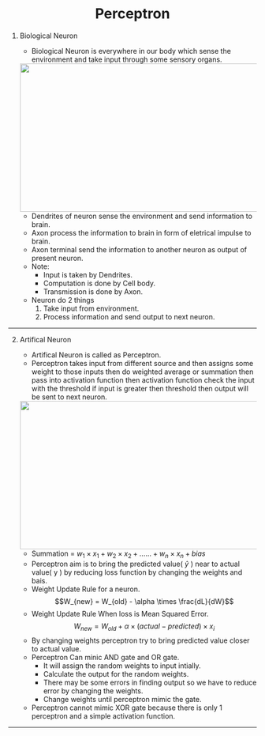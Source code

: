 <h1 align="center">Perceptron</h1>

1. Biological Neuron 
    - Biological Neuron is everywhere in our body which sense the environment and take input through some sensory organs.  

   <img src="https://upload.wikimedia.org/wikipedia/commons/thumb/1/10/Blausen_0657_MultipolarNeuron.png/1920px-Blausen_0657_MultipolarNeuron.png" width="500" height="300">

    - Dendrites of neuron sense the environment and send information to brain.
    - Axon process the information to brain in form of eletrical impulse to brain.
    - Axon terminal send the information to another neuron as output of present neuron.
    - Note: 
        - Input is taken by Dendrites.
        - Computation is done by Cell body.
        - Transmission is done by Axon.
    - Neuron do 2 things 
        1. Take input from environment.
        2. Process information and send output to next neuron.

--- 

2. Artifical Neuron
    - Artifical Neuron is called as Perceptron.
    - Perceptron takes input from different source and then assigns some weight to those inputs then do weighted average or summation then pass into activation function then activation function check the input with the threshold if input is greater then threshold then output will be sent to next neuron.
          
    <img src="https://upload.wikimedia.org/wikipedia/commons/3/31/Perceptron.svg" width="500" height="300">
     
    - Summation = $w_{1} \times x_{1} + w_{2} \times x_{2} + ...... + w_{n} \times x_{n} + bias$
    - Perceptron aim is to bring the predicted value( $\hat{y}$ ) near to actual value( y ) by reducing loss function by changing the weights and bais.
    - Weight Update Rule for a neuron.
        $$W_{new} = W_{old} - \alpha \times \frac{dL}{dW}$$
    - Weight Update Rule When loss is Mean Squared Error.
        $$W_{new} = W_{old} + \alpha \times (actual - predicted) \times x_{i}$$
    - By changing weights perceptron try to bring predicted value closer to actual value.
    - Perceptron Can minic AND gate and OR gate.
        - It will assign the random weights to input intially.
        - Calculate the output for the random weights.
        - There may be some errors in finding output so we have to reduce error by changing the weights.
        - Change weights until perceptron mimic the gate.
    - Perceptron cannot mimic XOR gate because there is only 1 perceptron and a simple activation function.  

---
